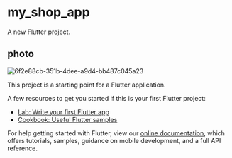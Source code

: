 # my_shop_app

A new Flutter project.

## photo

![6f2e88cb-351b-4dee-a9d4-bb487c045a23](https://user-images.githubusercontent.com/57985235/196172102-861e339c-d546-4f12-aee3-dc8259bb0aab.png)

This project is a starting point for a Flutter application.

A few resources to get you started if this is your first Flutter project:

- [Lab: Write your first Flutter app](https://flutter.dev/docs/get-started/codelab)
- [Cookbook: Useful Flutter samples](https://flutter.dev/docs/cookbook)

For help getting started with Flutter, view our
[online documentation](https://flutter.dev/docs), which offers tutorials,
samples, guidance on mobile development, and a full API reference.
